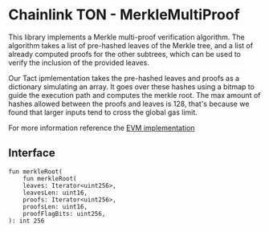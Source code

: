 # Chainlink TON -  MerkleMultiProof

This library implements a Merkle multi-proof verification algorithm. The algorithm takes a list of pre-hashed leaves of the Merkle tree, and a list of already computed proofs for the other subtrees, which can be used to verify the inclusion of the provided leaves. 

Our Tact ipmlementation takes the pre-hashed leaves and proofs as a dictionary simulating an array. It goes over these hashes using a bitmap to guide the execution path and computes the merkle root. The max amount of hashes allowed between the proofs and leaves is 128, that's because we found that larger inputs tend to cross the global gas limit.

For more information reference the [EVM implementation](https://github.com/smartcontractkit/chainlink-ccip/blob/main/chains/evm/contracts/libraries/MerkleMultiProof.sol)

## Interface

```tolk
fun merkleRoot(
    fun merkleRoot(
    leaves: Iterator<uint256>,
    leavesLen: uint16,
    proofs: Iterator<uint256>,
    proofsLen: uint16,
    proofFlagBits: uint256,
): int 256
```

